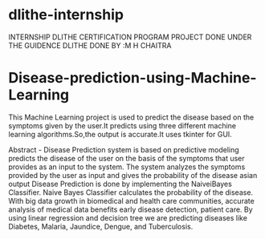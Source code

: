 # dlithe-internship
INTERNSHIP DLITHE CERTIFICATION PROGRAM 
PROJECT DONE UNDER THE GUIDENCE 
DLITHE DONE BY :M H CHAITRA

# Disease-prediction-using-Machine-Learning
This Machine Learning project is used to predict the disease based on the symptoms given by the user.It predicts using three different machine learning algorithms.So,the output is accurate.It uses tkinter for GUI.

Abstract - Disease Prediction system is based on predictive modeling predicts the disease of the user on the basis of the symptoms that user provides as an input to the system. The system analyzes the symptoms provided by the user as input and gives the probability of the disease asian output Disease Prediction is done by implementing the NaiveiBayes Classifier. Naive Bayes Classifier calculates the probability of the disease. With big data growth in biomedical and health care communities, accurate analysis of medical data benefits early disease detection, patient care. By using linear regression and decision tree we are predicting diseases like Diabetes, Malaria, Jaundice, Dengue, and Tuberculosis.
